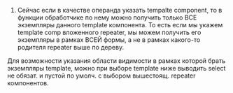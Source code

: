 1. Сейчас если в качестве операнда указать tempalte component, то в функции обработчике по нему можно получить только ВСЕ экземпляры данного template компонента. То есть если мы укажем template comp вложенного repeater, мы можем получить его экземпляры в рамках ВСЕЙ формы, а не в рамках какого-то родителя repeater выше по дереву.

Для возможности указания области видимости в рамках которой брать экземпляры template, можно при выборе template ниже выводить select не обязат. и пустой по умолч. с выбором вышестоящ. repeater компонентов.
